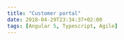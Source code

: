 ```yaml
---
title: "Customer portal"
date: 2018-04-29T23:34:37+02:00
tags: [Angular 5, Typescript, Agile]
---
```

